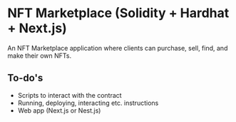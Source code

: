 # NFT Marketplace (Solidity + Hardhat + Next.js)
An NFT Marketplace application where clients can purchase, sell, find, and make their own NFTs.

## To-do's
  - Scripts to interact with the contract
  - Running, deploying, interacting etc. instructions
  - Web app (Next.js or Nest.js)
